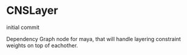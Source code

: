 # CNSLayer
initial commit

Dependency Graph node for maya, that will handle layering constraint weights on top of eachother.
